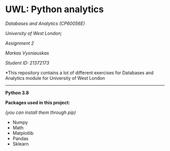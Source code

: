 # UWL: Python analytics

_Databases and Analytics (CP60056E)_

_University of West London;_

_Assignment 2_

_Markas Vysniauskas_

_Student ID: 21372173_

*This repository contains a lot of different exercises for Databases and Analytics module for University of West London

------------------------------------------------------------------------------------------------------------------------
**Python 3.8**

**Packages used in this project:**

_(you can install them through pip)_

- Numpy
- Math
- Matplotlib
- Pandas
- Sklearn
